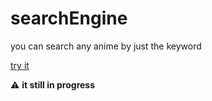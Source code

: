 # searchEngine
you can search any anime by just the keyword

[try it]( https://wizli595.github.io/searchEngine/)

:warning: **it still in progress**
